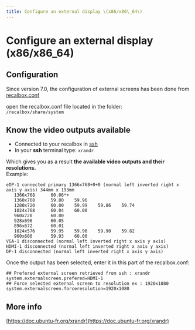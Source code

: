 ```yaml
---
title: Configure an external display \(x86/x86\_64\)
---
```


# Configure an external display \(x86/x86\_64\)

## Configuration

Since version 7.0, the configuration of external screens has been done from[ recalbox.conf](/basic-manual/getting-started/the-recalbox.conf-file)

open the recalbox.conf file located in the folder:  
`/recalbox/share/system` 

## Know the video outputs available

* Connected to your recalbox in [ssh](https://recalbox.gitbook.io/tutorials/access/root-access-via-terminal)
* In your **ssh** terminal type: `xrandr`

Which gives you as a result **the available video outputs and their resolutions.**  
Example:

```text
eDP-1 connected primary 1366x768+0+0 (normal left inverted right x axis y axis) 344mm x 193mm
   1366x768      60.06*+
   1360x768      59.80    59.96  
   1280x720      60.00    59.99    59.86    59.74  
   1024x768      60.04    60.00  
   960x720       60.00  
   928x696       60.05  
   896x672       60.01  
   1024x576      59.95    59.96    59.90    59.82  
   960x600       59.93    60.00   
VGA-1 disconnected (normal left inverted right x axis y axis)
HDMI-1 disconnected (normal left inverted right x axis y axis)
DP-1 disconnected (normal left inverted right x axis y axis)
```

Once the output has been selected, enter it in this part of the recalbox.conf:

```text
## Prefered external screen retrieved from ssh : xrandr
system.externalscreen.prefered=HDMI-1
## Force selected external screen to resolution ex : 1920x1080
system.externalscreen.forceresolution=1920x1080
```

## More info

[https://doc.ubuntu-fr.org/xrandr](https://doc.ubuntu-fr.org/xrandr)

